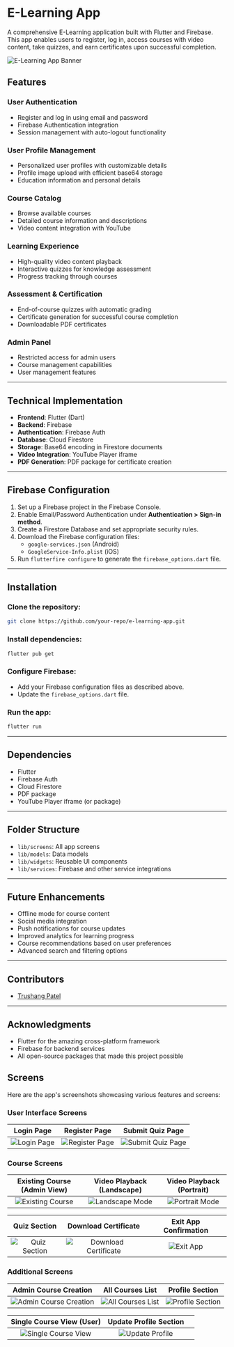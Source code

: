 # E-Learning App

A comprehensive E-Learning application built with Flutter and Firebase. This app enables users to register, log in, access courses with video content, take quizzes, and earn certificates upon successful completion.

![E-Learning App Banner](assets/App_images/app-banner.png)

## Features

### **User Authentication**
- Register and log in using email and password
- Firebase Authentication integration
- Session management with auto-logout functionality

### **User Profile Management**
- Personalized user profiles with customizable details
- Profile image upload with efficient base64 storage
- Education information and personal details

### **Course Catalog**
- Browse available courses
- Detailed course information and descriptions
- Video content integration with YouTube

### **Learning Experience**
- High-quality video content playback
- Interactive quizzes for knowledge assessment
- Progress tracking through courses

### **Assessment & Certification**
- End-of-course quizzes with automatic grading
- Certificate generation for successful course completion
- Downloadable PDF certificates

### **Admin Panel**
- Restricted access for admin users
- Course management capabilities
- User management features

---

## Technical Implementation

- **Frontend**: Flutter (Dart)
- **Backend**: Firebase
- **Authentication**: Firebase Auth
- **Database**: Cloud Firestore
- **Storage**: Base64 encoding in Firestore documents
- **Video Integration**: YouTube Player iframe
- **PDF Generation**: PDF package for certificate creation

---

## Firebase Configuration

1. Set up a Firebase project in the Firebase Console.
2. Enable Email/Password Authentication under **Authentication > Sign-in method**.
3. Create a Firestore Database and set appropriate security rules.
4. Download the Firebase configuration files:
   - `google-services.json` (Android)
   - `GoogleService-Info.plist` (iOS)
5. Run `flutterfire configure` to generate the `firebase_options.dart` file.

---

## Installation

### Clone the repository:
```bash
git clone https://github.com/your-repo/e-learning-app.git
```

### Install dependencies:
```bash
flutter pub get
```

### Configure Firebase:
- Add your Firebase configuration files as described above.
- Update the `firebase_options.dart` file.

### Run the app:
```bash
flutter run
```

---

## Dependencies

- Flutter
- Firebase Auth
- Cloud Firestore
- PDF package
- YouTube Player iframe (or package)

---

## Folder Structure

- `lib/screens`: All app screens
- `lib/models`: Data models
- `lib/widgets`: Reusable UI components
- `lib/services`: Firebase and other service integrations

---

## Future Enhancements

- Offline mode for course content
- Social media integration
- Push notifications for course updates
- Improved analytics for learning progress
- Course recommendations based on user preferences
- Advanced search and filtering options

---

## Contributors
- [Trushang Patel](https://github.com/Trushang-Patel)

---

## Acknowledgments
- Flutter for the amazing cross-platform framework
- Firebase for backend services
- All open-source packages that made this project possible

## Screens

Here are the app's screenshots showcasing various features and screens:

### **User Interface Screens**

| Login Page | Register Page | Submit Quiz Page |
|:---:|:---:|:---:|
| ![Login Page](assets/App_images/LOGIN_PAGE.jpg) | ![Register Page](assets/App_images/REGISTER_PAGE.jpg) | ![Submit Quiz Page](assets/App_images/SUBMIT_QUIZ.jpg) |

### **Course Screens**

| Existing Course (Admin View) | Video Playback (Landscape) | Video Playback (Portrait) |
|:---:|:---:|:---:|
| ![Existing Course](assets/App_images/EXISTING_COURSE.jpg) | ![Landscape Mode](assets/App_images/LANDSCAPE_MODE.jpg) | ![Portrait Mode](assets/App_images/POTRATIMODE.jpg) |

| Quiz Section | Download Certificate | Exit App Confirmation |
|:---:|:---:|:---:|
| ![Quiz Section](assets/App_images/QUIZ_SECTION.jpg) | ![Download Certificate](assets/App_images/DOWNLOAD_CERTIFICATE.jpg) | ![Exit App](assets/App_images/EXIT_APP.jpg) |

### **Additional Screens**

| Admin Course Creation | All Courses List | Profile Section |
|:---:|:---:|:---:|
| ![Admin Course Creation](assets/App_images/ADMIN_COURSE_CREATION.jpg) | ![All Courses List](assets/App_images/ALL_COURSES_LIST.jpg) | ![Profile Section](assets/App_images/PROFILE_SECTION.jpg) |

| Single Course View (User) | Update Profile Section | |
|:---:|:---:|:---:|
| ![Single Course View](assets/App_images/SINGLE_COURSE_VIEW.jpg) | ![Update Profile](assets/App_images/UPDATE_PROFILE_SECTION.jpg) | |

